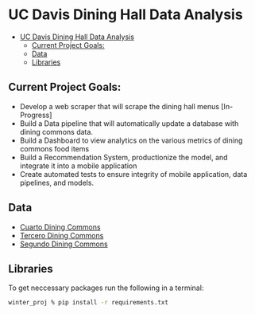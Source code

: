 # UC Davis Dining Hall Data Analysis

- [UC Davis Dining Hall Data Analysis](#uc-davis-dining-hall-data-analysis)
  - [Current Project Goals:](#current-project-goals)
  - [Data](#data)
  - [Libraries](#libraries)


## Current Project Goals:

  * Develop a web scraper that will scrape the dining hall menus [In-Progress]
  * Build a Data pipeline that will automatically update a database with dining commons data.
  * Build a Dashboard to view analytics on the various metrics of dining commons food items
  * Build a Recommendation System, productionize the model, and integrate it into a mobile application
  * Create automated tests to ensure integrity of mobile application, data pipelines, and models.

## Data

*  [Cuarto Dining Commons](https://housing.ucdavis.edu/dining/menus/dining-commons/cuarto/)
*  [Tercero Dining Commons](https://housing.ucdavis.edu/dining/menus/dining-commons/tercero/)
*  [Segundo Dining Commons](https://housing.ucdavis.edu/dining/menus/dining-commons/segundo/)

## Libraries

To get neccessary packages run the following in a terminal:
```bash
winter_proj % pip install -r requirements.txt
```
